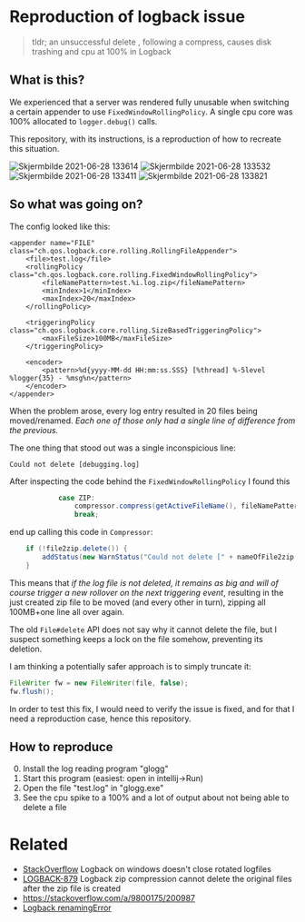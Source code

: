 # Reproduction of logback issue

> tldr; an unsuccessful delete , following a compress, causes disk trashing and cpu at 100% in Logback 

## What is this?

We experienced that a server was rendered fully unusable when
switching a certain appender to use `FixedWindowRollingPolicy`.
A single cpu core was 100% allocated to `logger.debug()` calls. 

This repository, with its instructions, is a reproduction of how to recreate this situation.

![Skjermbilde 2021-06-28 133614](https://user-images.githubusercontent.com/618076/123632919-ccb28b80-d818-11eb-862f-af535f175906.png)
![Skjermbilde 2021-06-28 133532](https://user-images.githubusercontent.com/618076/123632920-cd4b2200-d818-11eb-8765-a3b75df2c188.png)
![Skjermbilde 2021-06-28 133411](https://user-images.githubusercontent.com/618076/123632923-cd4b2200-d818-11eb-89fc-8193782103b8.png)
![Skjermbilde 2021-06-28 133821](https://user-images.githubusercontent.com/618076/123632877-bc9aac00-d818-11eb-91c5-795f77e2a2d8.png)

## So what was going on?

The config looked like this:
```
<appender name="FILE" class="ch.qos.logback.core.rolling.RollingFileAppender">
    <file>test.log</file>
    <rollingPolicy class="ch.qos.logback.core.rolling.FixedWindowRollingPolicy">
        <fileNamePattern>test.%i.log.zip</fileNamePattern>
        <minIndex>1</minIndex>
        <maxIndex>20</maxIndex>
    </rollingPolicy>

    <triggeringPolicy class="ch.qos.logback.core.rolling.SizeBasedTriggeringPolicy">
        <maxFileSize>100MB</maxFileSize>
    </triggeringPolicy>

    <encoder>
        <pattern>%d{yyyy-MM-dd HH:mm:ss.SSS} [%thread] %-5level %logger{35} - %msg%n</pattern>
    </encoder>
</appender>
```

When the problem arose, every log entry resulted in 20 files
being moved/renamed. _Each one of those only had a single line
of difference from the previous._

The one thing that stood out was a single inconspicious line:

```
Could not delete [debugging.log]
```

After inspecting the code behind the `FixedWindowRollingPolicy`
I found this
```java
            case ZIP:
                compressor.compress(getActiveFileName(), fileNamePattern.convertInt(minIndex), zipEntryFileNamePattern.convert(new Date()));
                break;
```
end up calling this code in `Compressor`:
```java
    if (!file2zip.delete()) {
        addStatus(new WarnStatus("Could not delete [" + nameOfFile2zip + "].", this));
    }
```

This means that _if the log file is not deleted, it remains as big and will of course 
trigger a new rollover on the next triggering event_, resulting in the just created
zip file to be moved (and every other in turn), zipping all 100MB+one line all over again.

The old `File#delete` API does not say why it cannot delete the file, but I suspect something
keeps a lock on the file somehow, preventing its deletion.

I am thinking a potentially safer approach is to simply truncate it:
```java
FileWriter fw = new FileWriter(file, false);
fw.flush();
```

In order to test this fix, I would need to verify the issue is fixed, and for that I need a reproduction case,
hence this repository.

## How to reproduce
0. Install the log reading program "glogg"
1. Start this program (easiest: open in intellij->Run)
2. Open the file "test.log" in "glogg.exe"
3. See the cpu spike to a 100% and a lot of output about not being able to delete a file

# Related
- [StackOverflow](https://stackoverflow.com/q/40085486/200987) Logback on windows doesn't close rotated logfiles
- [LOGBACK-879](https://jira.qos.ch/browse/LOGBACK-879) Logback zip compression cannot delete the original files after the zip file is created
- https://stackoverflow.com/a/9800175/200987
- [Logback renamingError](http://logback.qos.ch/codes.html#renamingError)
